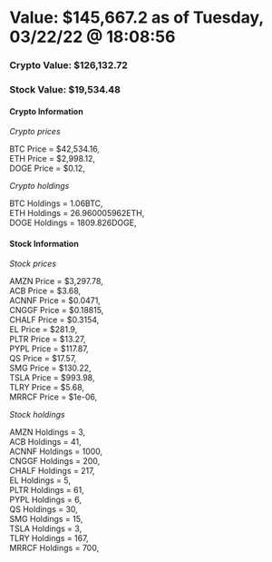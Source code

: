 # Value: $145,667.2 as of Tuesday, 03/22/22 @ 18:08:56 

### Crypto Value: $126,132.72

### Stock Value: $19,534.48

#### Crypto Information 
*Crypto prices* 

BTC Price = $42,534.16,  
ETH Price = $2,998.12,  
DOGE Price = $0.12,  


*Crypto holdings* 

BTC Holdings = 1.06BTC,  
ETH Holdings = 26.960005962ETH,  
DOGE Holdings = 1809.826DOGE,  


#### Stock Information 

*Stock prices* 

AMZN Price = $3,297.78,  
ACB Price = $3.68,  
ACNNF Price = $0.0471,  
CNGGF Price = $0.18815,  
CHALF Price = $0.3154,  
EL Price = $281.9,  
PLTR Price = $13.27,  
PYPL Price = $117.87,  
QS Price = $17.57,  
SMG Price = $130.22,  
TSLA Price = $993.98,  
TLRY Price = $5.68,  
MRRCF Price = $1e-06,  


*Stock holdings* 

AMZN Holdings = 3,  
ACB Holdings = 41,  
ACNNF Holdings = 1000,  
CNGGF Holdings = 200,  
CHALF Holdings = 217,  
EL Holdings = 5,  
PLTR Holdings = 61,  
PYPL Holdings = 6,  
QS Holdings = 30,  
SMG Holdings = 15,  
TSLA Holdings = 3,  
TLRY Holdings = 167,  
MRRCF Holdings = 700,  


